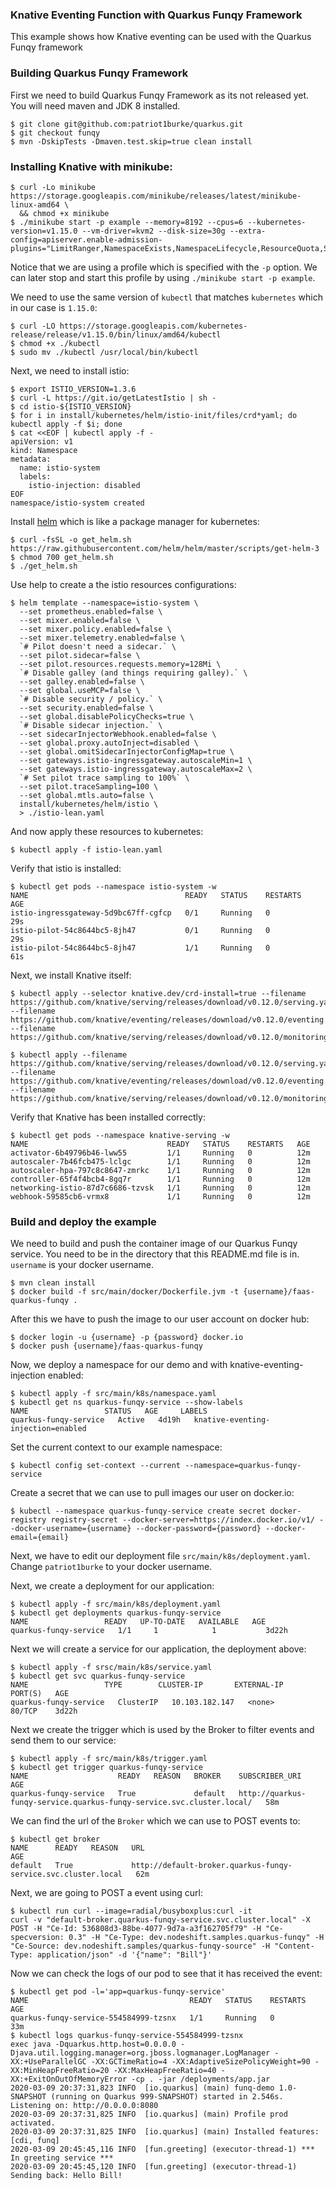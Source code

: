 ### Knative Eventing Function with Quarkus Funqy Framework
This example shows how Knative eventing can be used with the Quarkus Funqy framework

### Building Quarkus Funqy Framework

First we need to build Quarkus Funqy Framework as its not released yet.  You will need maven and JDK 8 installed.

```console
$ git clone git@github.com:patriot1burke/quarkus.git
$ git checkout funqy
$ mvn -DskipTests -Dmaven.test.skip=true clean install
```

### Installing Knative with minikube:
```console
$ curl -Lo minikube https://storage.googleapis.com/minikube/releases/latest/minikube-linux-amd64 \
  && chmod +x minikube
$ ./minikube start -p example --memory=8192 --cpus=6 --kubernetes-version=v1.15.0 --vm-driver=kvm2 --disk-size=30g --extra-config=apiserver.enable-admission-plugins="LimitRanger,NamespaceExists,NamespaceLifecycle,ResourceQuota,ServiceAccount,DefaultStorageClass,MutatingAdmissionWebhook"
```
Notice that we are using a profile which is specified with the `-p` option. We
can later stop and start this profile by using `./minikube start -p example`.

We need to use the same version of `kubectl` that matches `kubernetes` which in
our case is `1.15.0`:
```console
$ curl -LO https://storage.googleapis.com/kubernetes-release/release/v1.15.0/bin/linux/amd64/kubectl
$ chmod +x ./kubectl
$ sudo mv ./kubectl /usr/local/bin/kubectl
```

Next, we need to install istio:
```console
$ export ISTIO_VERSION=1.3.6
$ curl -L https://git.io/getLatestIstio | sh -
$ cd istio-${ISTIO_VERSION}
$ for i in install/kubernetes/helm/istio-init/files/crd*yaml; do kubectl apply -f $i; done
$ cat <<EOF | kubectl apply -f -
apiVersion: v1
kind: Namespace
metadata:
  name: istio-system
  labels:
    istio-injection: disabled
EOF
namespace/istio-system created
```

Install [helm](https://helm.sh/docs/intro/install/) which is like a package manager for kubernetes:
```console
$ curl -fsSL -o get_helm.sh https://raw.githubusercontent.com/helm/helm/master/scripts/get-helm-3
$ chmod 700 get_helm.sh
$ ./get_helm.sh
```
Use help to create a the istio resources configurations:
```console
$ helm template --namespace=istio-system \
  --set prometheus.enabled=false \
  --set mixer.enabled=false \
  --set mixer.policy.enabled=false \
  --set mixer.telemetry.enabled=false \
  `# Pilot doesn't need a sidecar.` \
  --set pilot.sidecar=false \
  --set pilot.resources.requests.memory=128Mi \
  `# Disable galley (and things requiring galley).` \
  --set galley.enabled=false \
  --set global.useMCP=false \
  `# Disable security / policy.` \
  --set security.enabled=false \
  --set global.disablePolicyChecks=true \
  `# Disable sidecar injection.` \
  --set sidecarInjectorWebhook.enabled=false \
  --set global.proxy.autoInject=disabled \
  --set global.omitSidecarInjectorConfigMap=true \
  --set gateways.istio-ingressgateway.autoscaleMin=1 \
  --set gateways.istio-ingressgateway.autoscaleMax=2 \
  `# Set pilot trace sampling to 100%` \
  --set pilot.traceSampling=100 \
  --set global.mtls.auto=false \
  install/kubernetes/helm/istio \
  > ./istio-lean.yaml
```
And now apply these resources to kubernetes:
```console
$ kubectl apply -f istio-lean.yaml
```
Verify that istio is installed:
```console
$ kubectl get pods --namespace istio-system -w
NAME                                   READY   STATUS    RESTARTS   AGE
istio-ingressgateway-5d9bc67ff-cgfcp   0/1     Running   0          29s
istio-pilot-54c8644bc5-8jh47           0/1     Running   0          29s
istio-pilot-54c8644bc5-8jh47           1/1     Running   0          61s
```

Next, we install Knative itself:
```console
$ kubectl apply --selector knative.dev/crd-install=true --filename https://github.com/knative/serving/releases/download/v0.12.0/serving.yaml --filename https://github.com/knative/eventing/releases/download/v0.12.0/eventing.yaml --filename https://github.com/knative/serving/releases/download/v0.12.0/monitoring.yaml

$ kubectl apply --filename https://github.com/knative/serving/releases/download/v0.12.0/serving.yaml --filename https://github.com/knative/eventing/releases/download/v0.12.0/eventing.yaml --filename https://github.com/knative/serving/releases/download/v0.12.0/monitoring.yaml
```

Verify that Knative has been installed correctly:
```console
$ kubectl get pods --namespace knative-serving -w
NAME                               READY   STATUS    RESTARTS   AGE
activator-6b49796b46-lww55         1/1     Running   0          12m
autoscaler-7b46fcb475-lclgc        1/1     Running   0          12m
autoscaler-hpa-797c8c8647-zmrkc    1/1     Running   0          12m
controller-65f4f4bcb4-8gq7r        1/1     Running   0          12m
networking-istio-87d7c6686-tzvsk   1/1     Running   0          12m
webhook-59585cb6-vrmx8             1/1     Running   0          12m
```

### Build and deploy the example

We need to build and push the container image of our Quarkus Funqy service.  You need
to be in the directory that this README.md file is in.  `username` is your docker username.
```console
$ mvn clean install
$ docker build -f src/main/docker/Dockerfile.jvm -t {username}/faas-quarkus-funqy .
```
After this we have to push the image to our user account on docker hub:
```console
$ docker login -u {username} -p {password} docker.io
$ docker push {username}/faas-quarkus-funqy
```

Now, we deploy a namespace for our demo and with knative-eventing-injection
enabled:
```console
$ kubectl apply -f src/main/k8s/namespace.yaml
$ kubectl get ns quarkus-funqy-service --show-labels
NAME                 STATUS   AGE     LABELS
quarkus-funqy-service   Active   4d19h   knative-eventing-injection=enabled
```
Set the current context to our example namespace:
```console
$ kubectl config set-context --current --namespace=quarkus-funqy-service
```

Create a secret that we can use to pull images our user on docker.io:
```console
$ kubectl --namespace quarkus-funqy-service create secret docker-registry registry-secret --docker-server=https://index.docker.io/v1/ --docker-username={username} --docker-password={password} --docker-email={email}
```

Next, we have to edit our deployment file `src/main/k8s/deployment.yaml`.  Change `patriot1burke` to your docker
username.

Next, we create a deployment for our application:
```console
$ kubectl apply -f src/main/k8s/deployment.yaml
$ kubectl get deployments quarkus-funqy-service
NAME                 READY   UP-TO-DATE   AVAILABLE   AGE
quarkus-funqy-service   1/1     1            1           3d22h
```

Next we will create a service for our application, the deployment above:
```console
$ kubectl apply -f srsc/main/k8s/service.yaml
$ kubectl get svc quarkus-funqy-service
NAME                 TYPE        CLUSTER-IP       EXTERNAL-IP   PORT(S)   AGE
quarkus-funqy-service   ClusterIP   10.103.182.147   <none>        80/TCP    3d22h
```

Next we create the trigger which is used by the Broker to filter events and
send them to our service:
```console
$ kubectl apply -f src/main/k8s/trigger.yaml
$ kubectl get trigger quarkus-funqy-service
NAME                    READY   REASON   BROKER    SUBSCRIBER_URI                                                    AGE
quarkus-funqy-service   True             default   http://quarkus-funqy-service.quarkus-funqy-service.svc.cluster.local/   58m
```
We can find the url of the `Broker` which we can use to POST events to:
```console
$ kubectl get broker
NAME      READY   REASON   URL                                                             AGE
default   True             http://default-broker.quarkus-funqy-service.svc.cluster.local   62m
```
Next, we are going to POST a event using curl:
```console
$ kubectl run curl --image=radial/busyboxplus:curl -it
curl -v "default-broker.quarkus-funqy-service.svc.cluster.local" -X POST -H "Ce-Id: 536808d3-88be-4077-9d7a-a3f162705f79" -H "Ce-specversion: 0.3" -H "Ce-Type: dev.nodeshift.samples.quarkus-funqy" -H "Ce-Source: dev.nodeshift.samples/quarkus-funqy-source" -H "Content-Type: application/json" -d '{"name": "Bill"}'
```

Now we can check the logs of our pod to see that it has received the event:
```console
$ kubectl get pod -l='app=quarkus-funqy-service'
NAME                                    READY   STATUS    RESTARTS   AGE
quarkus-funqy-service-554584999-tzsnx   1/1     Running   0          33m
$ kubectl logs quarkus-funqy-service-554584999-tzsnx
exec java -Dquarkus.http.host=0.0.0.0 -Djava.util.logging.manager=org.jboss.logmanager.LogManager -XX:+UseParallelGC -XX:GCTimeRatio=4 -XX:AdaptiveSizePolicyWeight=90 -XX:MinHeapFreeRatio=20 -XX:MaxHeapFreeRatio=40 -XX:+ExitOnOutOfMemoryError -cp . -jar /deployments/app.jar
2020-03-09 20:37:31,823 INFO  [io.quarkus] (main) funq-demo 1.0-SNAPSHOT (running on Quarkus 999-SNAPSHOT) started in 2.546s. Listening on: http://0.0.0.0:8080
2020-03-09 20:37:31,825 INFO  [io.quarkus] (main) Profile prod activated.
2020-03-09 20:37:31,825 INFO  [io.quarkus] (main) Installed features: [cdi, funq]
2020-03-09 20:45:45,116 INFO  [fun.greeting] (executor-thread-1) *** In greeting service ***
2020-03-09 20:45:45,120 INFO  [fun.greeting] (executor-thread-1) Sending back: Hello Bill!
```
